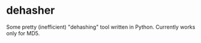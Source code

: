 # dehasher
Some pretty (inefficient) "dehashing" tool written in Python. Currently works only for MD5.
